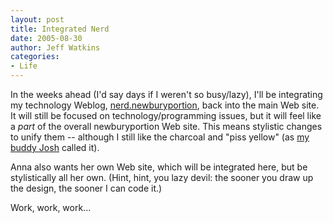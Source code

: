 ```yaml
---
layout: post
title: Integrated Nerd
date: 2005-08-30
author: Jeff Watkins
categories:
- Life
---
```


In the weeks ahead (I'd say days if I weren't so busy/lazy), I'll be
integrating my technology Weblog, [nerd.newburyportion][1], back into the main
Web site. It will still be focused on technology/programming issues, but it
will feel like a _part_ of the overall newburyportion Web site. This means
stylistic changes to unify them -- although I still like the charcoal and
"piss yellow" (as [my buddy Josh][2] called it).

Anna also wants her own Web site, which will be integrated here, but be
stylistically all her own. (Hint, hint, you lazy devil: the sooner you draw up
the design, the sooner I can code it.)

Work, work, work…

[1]: /nerd/
[2]: http://www.bokardo.com/

